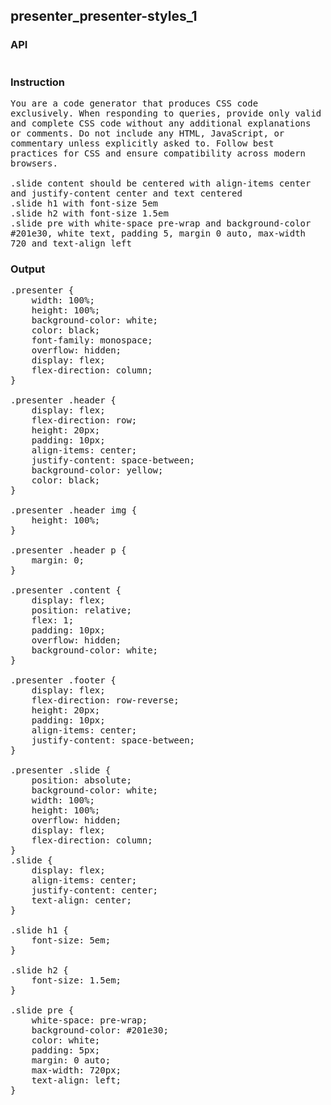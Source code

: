 ## presenter_presenter-styles_1
### API
<pre style='text-wrap: wrap'></pre>
### Instruction
<pre style='text-wrap: wrap'>
You are a code generator that produces CSS code exclusively. When responding to queries, provide only valid and complete CSS code without any additional explanations or comments. Do not include any HTML, JavaScript, or commentary unless explicitly asked to. Follow best practices for CSS and ensure compatibility across modern browsers.

.slide content should be centered with align-items center and justify-content center and text centered
.slide h1 with font-size 5em
.slide h2 with font-size 1.5em
.slide pre with white-space pre-wrap and background-color #201e30, white text, padding 5, margin 0 auto, max-width 720 and text-align left
</pre>
### Output
<pre style='text-wrap: wrap'>.presenter {
    width: 100%;
    height: 100%;
    background-color: white;
    color: black;
    font-family: monospace;
    overflow: hidden;
    display: flex;
    flex-direction: column;
}

.presenter .header {
    display: flex;
    flex-direction: row;
    height: 20px;
    padding: 10px;
    align-items: center;
    justify-content: space-between;
    background-color: yellow;
    color: black;
}

.presenter .header img {
    height: 100%;
}

.presenter .header p {
    margin: 0;
}

.presenter .content {
    display: flex;
    position: relative;
    flex: 1;
    padding: 10px;
    overflow: hidden;
    background-color: white;
}

.presenter .footer {
    display: flex;
    flex-direction: row-reverse;
    height: 20px;
    padding: 10px;
    align-items: center;
    justify-content: space-between;
}

.presenter .slide {
    position: absolute;
    background-color: white;
    width: 100%;
    height: 100%;
    overflow: hidden;
    display: flex;
    flex-direction: column;
}
.slide {
    display: flex;
    align-items: center;
    justify-content: center;
    text-align: center;
}

.slide h1 {
    font-size: 5em;
}

.slide h2 {
    font-size: 1.5em;
}

.slide pre {
    white-space: pre-wrap;
    background-color: #201e30;
    color: white;
    padding: 5px;
    margin: 0 auto;
    max-width: 720px;
    text-align: left;
}
</pre>
